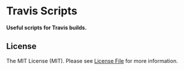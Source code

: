# Travis Scripts

**Useful scripts for Travis builds.**


## License

The MIT License (MIT). Please see [License File](LICENSE) for more information.
